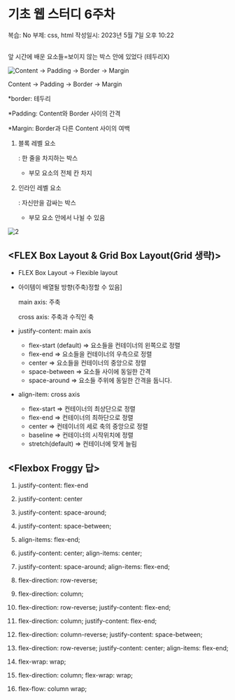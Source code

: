 # 기초 웹 스터디 6주차

복습: No
부제: css, html
작성일시: 2023년 5월 7일 오후 10:22

## <Box Model>

앞 시간에 배운 요소들=보이지 않는 박스 안에 있었다 (테두리X)

![Content → Padding → Border → Margin](https://user-images.githubusercontent.com/127593340/236683226-4091fd96-54fd-422a-8fcf-073226f360e8.png)

Content → Padding → Border → Margin

*border: 테두리

*Padding: Content와 Border 사이의 간격

*Margin: Border과 다른 Content 사이의 여백

1. 블록 레벨 요소
    
    : 한 줄을 차지하는 박스
    
    - 부모 요소의 전체 칸 차지

1. 인라인 레벨 요소
    
    : 자신만을 감싸는 박스
    
    - 부모 요소 안에서 나뉠 수 있음

![2](https://user-images.githubusercontent.com/127593340/236683223-17e76df6-4eb1-4c0e-8e2c-818afa9500d5.png)

## <FLEX Box Layout & Grid Box Layout(Grid 생략)>

- FLEX Box Layout → Flexible layout
- 아이템이 배열될 방향(주축)정할 수 있음]
    
    main axis: 주축
    
    cross axis: 주축과 수직인 축
    
- justify-content: main axis
    - flex-start (default) ⇒ 요소들을 컨테이너의 왼쪽으로 정렬
    - flex-end ⇒ 요소들을 컨테이너의 우측으로 정렬
    - center ⇒ 요소들을 컨테이너의 중앙으로 정렬
    - space-between ⇒ 요소들 사이에 동일한 간격
    - space-around ⇒ 요소들 주위에 동일한 간격을 둡니다.
- align-item: cross axis
    - flex-start ⇒ 컨테이너의 최상단으로 정렬
    - flex-end ⇒ 컨테이너의 최하단으로 정렬
    - center ⇒ 컨테이너의 세로 축의 중앙으로 정렬
    - baseline ⇒ 컨테이너의 시작위치에 정렬
    - stretch(default) ⇒ 컨테이너에 맞게 늘림
    

## <Flexbox Froggy 답>

1.  justify-content: flex-end
2. justify-content: center
3. justify-content: space-around;
4. justify-content: space-between;
5. align-items: flex-end;
6. justify-content: center;
align-items: center;
7. justify-content: space-around;
align-items: flex-end;
8. flex-direction: row-reverse;
9. flex-direction: column;
10. flex-direction: row-reverse;
justify-content: flex-end;
11. flex-direction: column;
justify-content: flex-end;
12. flex-direction: column-reverse;
justify-content: space-between;
13. flex-direction: row-reverse;
justify-content: center;
align-items: flex-end;

18. flex-wrap: wrap;

1. flex-direction: column;
flex-wrap: wrap;
2. flex-flow: column wrap;

